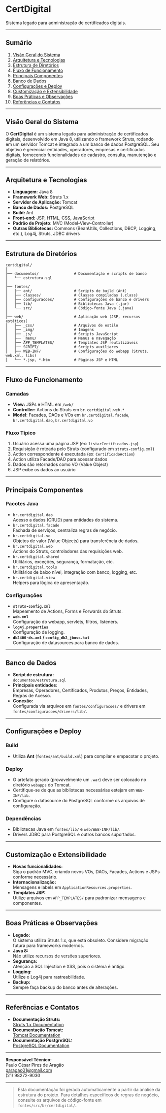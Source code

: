 # CertDigital

Sistema legado para administração de certificados digitais.

---

## Sumário

1. [Visão Geral do Sistema](#visão-geral-do-sistema)
2. [Arquitetura e Tecnologias](#arquitetura-e-tecnologias)
3. [Estrutura de Diretórios](#estrutura-de-diretórios)
4. [Fluxo de Funcionamento](#fluxo-de-funcionamento)
5. [Principais Componentes](#principais-componentes)
6. [Banco de Dados](#banco-de-dados)
7. [Configurações e Deploy](#configurações-e-deploy)
8. [Customização e Extensibilidade](#customização-e-extensibilidade)
9. [Boas Práticas e Observações](#boas-práticas-e-observações)
10. [Referências e Contatos](#referências-e-contatos)

---

## Visão Geral do Sistema

O **CertDigital** é um sistema legado para administração de certificados digitais, desenvolvido em Java 8, utilizando o framework Struts, rodando em um servidor Tomcat e integrado a um banco de dados PostgreSQL. Seu objetivo é gerenciar entidades, operadores, empresas e certificados digitais, fornecendo funcionalidades de cadastro, consulta, manutenção e geração de relatórios.

---

## Arquitetura e Tecnologias

- **Linguagem:** Java 8
- **Framework Web:** Struts 1.x
- **Servidor de Aplicação:** Tomcat
- **Banco de Dados:** PostgreSQL
- **Build:** Ant
- **Front-end:** JSP, HTML, CSS, JavaScript
- **Padrão de Projeto:** MVC (Model-View-Controller)
- **Outras Bibliotecas:** Commons (BeanUtils, Collections, DBCP, Logging, etc.), Log4j, Struts, JDBC drivers

---

## Estrutura de Diretórios

```
certdigital/
│
├── documentos/                # Documentação e scripts de banco
│   └── estrutura.sql
│
├── fontes/
│   ├── ant/                   # Scripts de build (Ant)
│   ├── classes/               # Classes compiladas (.class)
│   ├── configuracoes/         # Configurações de banco e drivers
│   ├── lib/                   # Bibliotecas Java (.jar)
│   └── src/                   # Código-fonte Java (.java)
│
├── web/                       # Aplicação web (JSP, recursos estáticos)
│   ├── _css/                  # Arquivos de estilo
│   ├── _img/                  # Imagens
│   ├── _js/                   # Scripts JavaScript
│   ├── _menu/                 # Menus e navegação
│   ├── APP_TEMPLATES/         # Templates JSP reutilizáveis
│   ├── SCRIPT/                # Scripts auxiliares
│   ├── WEB-INF/               # Configurações do webapp (Struts, web.xml, libs)
│   └── *.jsp, *.htm           # Páginas JSP e HTML
```

---

## Fluxo de Funcionamento

### Camadas

- **View:** JSPs e HTML em `/web/`
- **Controller:** Actions do Struts em `br.certdigital.web.*`
- **Model:** Facades, DAOs e VOs em `br.certdigital.facade`, `br.certdigital.dao`, `br.certdigital.vo`

### Fluxo Típico

1. Usuário acessa uma página JSP (ex: `listarCertificados.jsp`)
2. Requisição é roteada pelo Struts (configurado em `struts-config.xml`)
3. Action correspondente é executada (ex: `CertificadoAction`)
4. Action utiliza Facade/DAO para acessar dados
5. Dados são retornados como VO (Value Object)
6. JSP exibe os dados ao usuário

---

## Principais Componentes

### Pacotes Java

- `br.certdigital.dao`  
  Acesso a dados (CRUD) para entidades do sistema.
- `br.certdigital.facade`  
  Fachada de serviços, centraliza regras de negócio.
- `br.certdigital.vo`  
  Objetos de valor (Value Objects) para transferência de dados.
- `br.certdigital.web`  
  Actions do Struts, controladores das requisições web.
- `br.certdigital.shared`  
  Utilitários, exceções, segurança, formatação, etc.
- `br.certdigital.tools`  
  Utilitários de baixo nível, integração com banco, logging, etc.
- `br.certdigital.view`  
  Helpers para lógica de apresentação.

### Configurações

- **`struts-config.xml`**  
  Mapeamento de Actions, Forms e Forwards do Struts.
- **`web.xml`**  
  Configuração do webapp, servlets, filtros, listeners.
- **`log4j.properties`**  
  Configuração de logging.
- **`db2400-ds.xml` / `config_db2_jboss.txt`**  
  Configuração de datasources para banco de dados.

---

## Banco de Dados

- **Script de estrutura:**  
  `documentos/estrutura.sql`
- **Principais entidades:**  
  Empresas, Operadores, Certificados, Produtos, Preços, Entidades, Regras de Acesso.
- **Conexão:**  
  Configurada via arquivos em `fontes/configuracoes/` e drivers em `fontes/configuracoes/drivers/lib/`.

---

## Configurações e Deploy

### Build

- Utiliza **Ant** (`fontes/ant/build.xml`) para compilar e empacotar o projeto.

### Deploy

- O artefato gerado (provavelmente um `.war`) deve ser colocado no diretório `webapps` do Tomcat.
- Certifique-se de que as bibliotecas necessárias estejam em `WEB-INF/lib`.
- Configure o datasource do PostgreSQL conforme os arquivos de configuração.

### Dependências

- Bibliotecas Java em `fontes/lib/` e `web/WEB-INF/lib/`.
- Drivers JDBC para PostgreSQL e outros bancos suportados.

---

## Customização e Extensibilidade

- **Novas funcionalidades:**  
  Siga o padrão MVC, criando novos VOs, DAOs, Facades, Actions e JSPs conforme necessário.
- **Internacionalização:**  
  Mensagens e labels em `ApplicationResources.properties`.
- **Templates JSP:**  
  Utilize arquivos em `APP_TEMPLATES/` para padronizar mensagens e componentes.

---

## Boas Práticas e Observações

- **Legado:**  
  O sistema utiliza Struts 1.x, que está obsoleto. Considere migração futura para frameworks modernos.
- **Java 8:**  
  Não utilize recursos de versões superiores.
- **Segurança:**  
  Atenção a SQL Injection e XSS, pois o sistema é antigo.
- **Logging:**  
  Utilize o Log4j para rastreabilidade.
- **Backup:**  
  Sempre faça backup do banco antes de alterações.

---

## Referências e Contatos

- **Documentação Struts:**  
  [Struts 1.x Documentation](https://struts.apache.org/1.x/)
- **Documentação Tomcat:**  
  [Tomcat Documentation](https://tomcat.apache.org/tomcat-8.5-doc/)
- **Documentação PostgreSQL:**  
  [PostgreSQL Documentation](https://www.postgresql.org/docs/)

---

**Responsável Técnico:**  
Paulo César Pires de Aragão  
paragao01@gmail.com  
(21) 98272-9030

---

> Esta documentação foi gerada automaticamente a partir da análise da estrutura do projeto. Para detalhes específicos de regras de negócio, consulte os arquivos de código-fonte em `fontes/src/br/certdigital/`. 